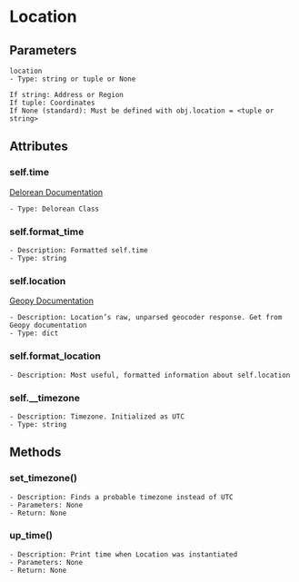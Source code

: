 # Location
## Parameters
```
location
- Type: string or tuple or None

If string: Address or Region
If tuple: Coordinates
If None (standard): Must be defined with obj.location = <tuple or string>
```

## Attributes
### self.time
[Delorean Documentation](https://delorean.readthedocs.io/en/latest/quickstart.html#)
```
- Type: Delorean Class
```

### self.format_time
```
- Description: Formatted self.time
- Type: string
```

### self.location
[Geopy Documentation](https://geopy.readthedocs.io/en/stable/#geopy.location.Location)
```
- Description: Location’s raw, unparsed geocoder response. Get from Geopy documentation
- Type: dict
```

### self.format_location
```
- Description: Most useful, formatted information about self.location
```

### self.__timezone
```
- Description: Timezone. Initialized as UTC
- Type: string
```


## Methods
### set_timezone()
```
- Description: Finds a probable timezone instead of UTC
- Parameters: None
- Return: None
```

### up_time()
```
- Description: Print time when Location was instantiated
- Parameters: None
- Return: None
```
